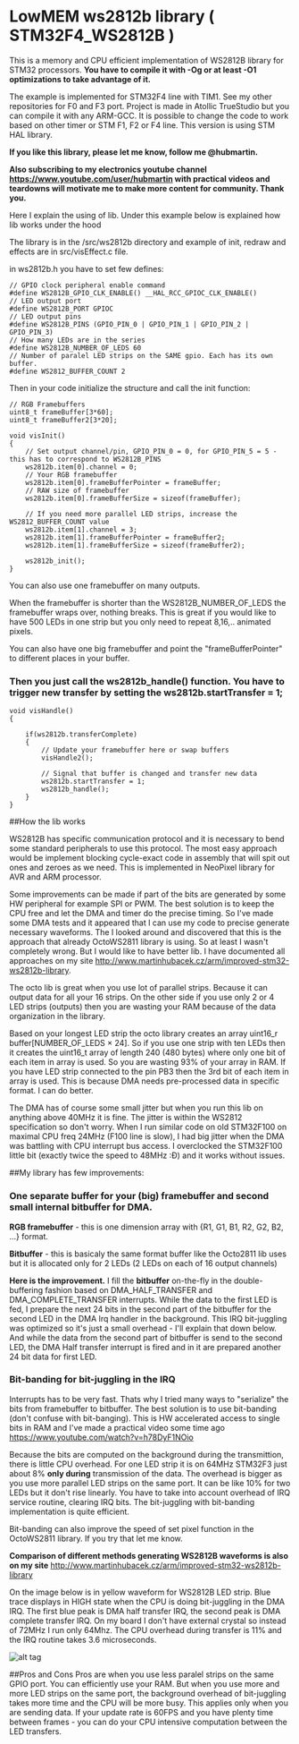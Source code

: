 # LowMEM ws2812b library ( STM32F4_WS2812B )
This is a memory and CPU efficient implementation of WS2812B library for STM32 processors. **You have to compile it with -Og or at least -O1 optimizations to take advantage of it.**

The example is implemented for STM32F4 line with TIM1. See my other repositories for F0 and F3 port.
Project is made in Atollic TrueStudio but you can compile it with any ARM-GCC. It is possible to change the code to work based on other timer or STM F1, F2 or F4 line. This version is using STM HAL library.


**If you like this library, please let me know, follow me @hubmartin.**

**Also subscribing to my electronics youtube channel https://www.youtube.com/user/hubmartin with practical videos and teardowns will motivate me to make more content for community. Thank you.**


Here I explain the using of lib. Under this example below is explained how lib works under the hood

The library is in the /src/ws2812b directory and example of init, redraw and effects are in src/visEffect.c file.

in ws2812b.h you have to set few defines:
```
// GPIO clock peripheral enable command
#define WS2812B_GPIO_CLK_ENABLE() __HAL_RCC_GPIOC_CLK_ENABLE()
// LED output port
#define WS2812B_PORT GPIOC
// LED output pins
#define WS2812B_PINS (GPIO_PIN_0 | GPIO_PIN_1 | GPIO_PIN_2 | GPIO_PIN_3)
// How many LEDs are in the series
#define WS2812B_NUMBER_OF_LEDS 60
// Number of paralel LED strips on the SAME gpio. Each has its own buffer.
#define WS2812_BUFFER_COUNT 2
```

Then in your code initialize the structure and call the init function:
```
// RGB Framebuffers
uint8_t frameBuffer[3*60];
uint8_t frameBuffer2[3*20];

void visInit()
{
	// Set output channel/pin, GPIO_PIN_0 = 0, for GPIO_PIN_5 = 5 - this has to correspond to WS2812B_PINS
	ws2812b.item[0].channel = 0;
	// Your RGB framebuffer
	ws2812b.item[0].frameBufferPointer = frameBuffer;
	// RAW size of framebuffer
	ws2812b.item[0].frameBufferSize = sizeof(frameBuffer);

	// If you need more parallel LED strips, increase the WS2812_BUFFER_COUNT value
	ws2812b.item[1].channel = 3;
	ws2812b.item[1].frameBufferPointer = frameBuffer2;
	ws2812b.item[1].frameBufferSize = sizeof(frameBuffer2);

	ws2812b_init();
}
```
You can also use one framebuffer on many outputs.

When the framebuffer is shorter than the WS2812B_NUMBER_OF_LEDS the framebuffer wraps over, nothing breaks. This is great if you would like to have 500 LEDs in one strip but you only need to repeat 8,16,.. animated pixels.

You can also have one big framebuffer and point the "frameBufferPointer" to different places in your buffer.


### Then you just call the ws2812b_handle() function. You have to trigger new transfer by setting the ws2812b.startTransfer = 1;
```
void visHandle()
{

	if(ws2812b.transferComplete)
	{
		// Update your framebuffer here or swap buffers
		visHandle2();

		// Signal that buffer is changed and transfer new data
		ws2812b.startTransfer = 1;
		ws2812b_handle();
	}
}
```

##How the lib works

WS2812B has specific communication protocol and it is necessary to bend some standard peripherals to use this protocol. The most easy approach would be implement blocking cycle-exact code in assembly that will spit out ones and zeroes as we need. This is implemented in NeoPixel library for AVR and ARM processor.

Some improvements can be made if part of the bits are generated by some HW peripheral for example SPI or PWM. The best solution is to keep the CPU free and let the DMA and timer do the precise timing. So I've made some DMA tests and it appeared that I can use my code to precise generate necessary waveforms. The I looked around and discovered that this is the approach that already OctoWS2811 library is using. So at least I wasn't completely wrong. But I would like to have better lib. I have documented all approaches on my site http://www.martinhubacek.cz/arm/improved-stm32-ws2812b-library.

The octo lib is great when you use lot of parallel strips. Because it can output data for all your 16 strips. On the other side if you use only 2 or 4 LED strips (outputs) then you are wasting your RAM because of the data organization in the library.

Based on your longest LED strip the octo library creates an array uint16_r buffer[NUMBER_OF_LEDS × 24]. So if you use one strip with ten LEDs then it creates the uint16_t array of length 240 (480 bytes) where only one bit of each item in array is used. So you are wasting 93% of your array in RAM. If you have LED strip connected to the pin PB3 then the 3rd bit of each item in array is used. This is because DMA needs pre-processed data in specific format. I can do better.

The DMA has of course some small jitter but when you run this lib on anything above 40MHz it is fine. The jitter is within the WS2812 specification so don't worry. When I run similar code on old STM32F100 on maximal CPU freq 24MHz (F100 line is slow), I had big jitter when the DMA was battling with CPU interrupt bus access. I overclocked the STM32F100 little bit (exactly twice the speed to 48MHz :Đ) and it works without issues.

##My library has few improvements:

### One separate buffer for your (big) framebuffer and second small internal bitbuffer for DMA.
**RGB framebuffer** - this is one dimension array with {R1, G1, B1, R2, G2, B2, ...} format.

**Bitbuffer** - this is basicaly the same format buffer like the Octo2811 lib uses but it is allocated only for 2 LEDs (2 LEDs on each of 16 output channels)

**Here is the improvement.** I fill the **bitbuffer** on-the-fly in the double-buffering fashion based on DMA_HALF_TRANSFER and DMA_COMPLETE_TRANSFER interrupts. While the data to the first LED is fed, I prepare the next 24 bits in the second part of the bitbuffer for the second LED in the DMA Irq handler in the background. This IRQ bit-juggling was optimized so it's just a small overhead - I'll explain that down below. And while the data from the second part of bitbuffer is send to the second LED, the DMA Half transfer interrupt is fired and in it are prepared another 24 bit data for first LED.

### Bit-banding for bit-juggling in the IRQ
Interrupts has to be very fast. Thats why I tried many ways to "serialize" the bits from framebuffer to bitbuffer. The best solution is to use bit-banding (don't confuse with bit-banging). This is HW accelerated access to single bits in RAM and I've made a practical video some time ago https://www.youtube.com/watch?v=h78DyF1NOio

Because the bits are computed on the background during the transmittion, there is little CPU overhead. For one LED strip it is on 64MHz STM32F3 just about 8% **only during** transmission of the data. The overhead is bigger as you use more parallel LED strips on the same port. It can be like 10% for two LEDs but it don't rise linearly. You have to take into account overhead of IRQ service routine, clearing IRQ bits. The bit-juggling with bit-banding implementation is quite efficient.

Bit-banding can also improve the speed of set pixel function in the OctoWS2811 library. If you try that let me know.

**Comparison of different methods generating WS2812B waveforms is also on my site**
http://www.martinhubacek.cz/arm/improved-stm32-ws2812b-library

On the image below is in yellow waveform for WS2812B LED strip. Blue trace displays in HIGH state when the CPU is doing bit-juggling in the DMA IRQ. The first blue peak is DMA half transfer IRQ, the second peak is DMA complete transfer IRQ. On my board I don't have external crystal so instead of 72MHz I run only 64Mhz. The CPU overhead during transfer is 11% and the IRQ routine takes 3.6 microseconds.

![alt tag](https://github.com/hubmartin/ws2812b_stm32F3/blob/master/WS2812%20scope%20waveform.png)

##Pros and Cons
Pros are when you use less paralel strips on the same GPIO port. You can efficiently use your RAM. But when you use more and more LED strips on the same port, the background overhead of bit-juggling takes more time and the CPU will be more busy. This applies only when you are sending data. If your update rate is 60FPS and you have plenty time between frames - you can do your CPU intensive computation between the LED transfers.

